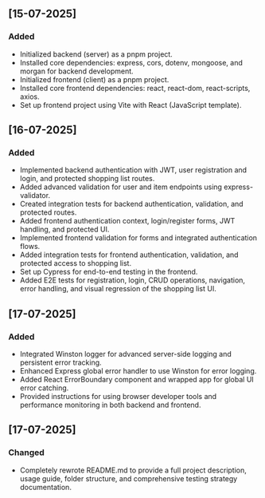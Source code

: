 ## [15-07-2025]
### Added
- Initialized backend (server) as a pnpm project.
- Installed core dependencies: express, cors, dotenv, mongoose, and morgan for backend development.
- Initialized frontend (client) as a pnpm project.
- Installed core frontend dependencies: react, react-dom, react-scripts, axios.
- Set up frontend project using Vite with React (JavaScript template).

## [16-07-2025]
### Added
- Implemented backend authentication with JWT, user registration and login, and protected shopping list routes.
- Added advanced validation for user and item endpoints using express-validator.
- Created integration tests for backend authentication, validation, and protected routes.
- Added frontend authentication context, login/register forms, JWT handling, and protected UI.
- Implemented frontend validation for forms and integrated authentication flows.
- Added integration tests for frontend authentication, validation, and protected access to shopping list.
- Set up Cypress for end-to-end testing in the frontend.
- Added E2E tests for registration, login, CRUD operations, navigation, error handling, and visual regression of the shopping list UI.

## [17-07-2025]
### Added
- Integrated Winston logger for advanced server-side logging and persistent error tracking.
- Enhanced Express global error handler to use Winston for error logging.
- Added React ErrorBoundary component and wrapped app for global UI error catching.
- Provided instructions for using browser developer tools and performance monitoring in both backend and frontend.

## [17-07-2025]
### Changed
- Completely rewrote README.md to provide a full project description, usage guide, folder structure, and comprehensive testing strategy documentation.
